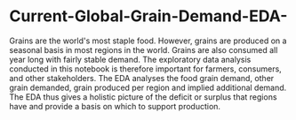 # Current-Global-Grain-Demand-EDA-
Grains are the world's most staple food. However, grains are produced on a seasonal basis in most regions in the world. Grains are also consumed all year long with fairly stable demand. The exploratory data analysis conducted in this notebook is therefore important for farmers, consumers, and other stakeholders. The EDA analyses the food grain demand, other grain demanded, grain produced per region and implied additional demand. The EDA thus gives a holistic picture of the deficit or surplus that regions have and provide a basis on which to support production.
